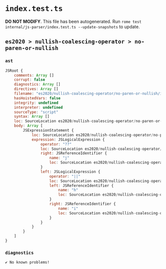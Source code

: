 # `index.test.ts`

**DO NOT MODIFY**. This file has been autogenerated. Run `rome test internal/js-parser/index.test.ts --update-snapshots` to update.

## `es2020 > nullish-coalescing-operator > no-paren-or-nullish`

### `ast`

```javascript
JSRoot {
	comments: Array []
	corrupt: false
	diagnostics: Array []
	directives: Array []
	filename: "es2020/nullish-coalescing-operator/no-paren-or-nullish/input.js"
	hasHoistedVars: false
	integrity: undefined
	interpreter: undefined
	sourceType: "script"
	syntax: Array []
	loc: SourceLocation es2020/nullish-coalescing-operator/no-paren-or-nullish/input.js 1:0-2:0
	body: Array [
		JSExpressionStatement {
			loc: SourceLocation es2020/nullish-coalescing-operator/no-paren-or-nullish/input.js 1:0-1:12
			expression: JSLogicalExpression {
				operator: "??"
				loc: SourceLocation es2020/nullish-coalescing-operator/no-paren-or-nullish/input.js 1:0-1:11
				right: JSReferenceIdentifier {
					name: "j"
					loc: SourceLocation es2020/nullish-coalescing-operator/no-paren-or-nullish/input.js 1:10-1:11 (j)
				}
				left: JSLogicalExpression {
					operator: "||"
					loc: SourceLocation es2020/nullish-coalescing-operator/no-paren-or-nullish/input.js 1:0-1:6
					left: JSReferenceIdentifier {
						name: "h"
						loc: SourceLocation es2020/nullish-coalescing-operator/no-paren-or-nullish/input.js 1:0-1:1 (h)
					}
					right: JSReferenceIdentifier {
						name: "i"
						loc: SourceLocation es2020/nullish-coalescing-operator/no-paren-or-nullish/input.js 1:5-1:6 (i)
					}
				}
			}
		}
	]
}
```

### `diagnostics`

```
✔ No known problems!

```
